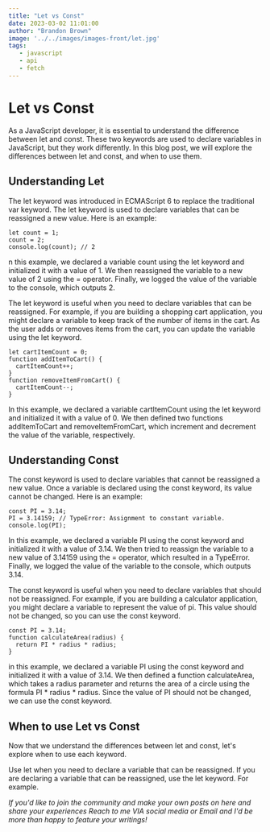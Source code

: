 ```yaml
---
title: "Let vs Const"
date: 2023-03-02 11:01:00
author: "Brandon Brown"
image: '../../images/images-front/let.jpg'
tags:
   - javascript
   - api
   - fetch
---
```


# Let vs Const

As a JavaScript developer, it is essential to understand the difference between let and const. These two keywords are used to declare variables in JavaScript, but they work differently. In this blog post, we will explore the differences between let and const, and when to use them.

## Understanding Let

The let keyword was introduced in ECMAScript 6 to replace the traditional var keyword. The let keyword is used to declare variables that can be reassigned a new value. Here is an example:

```
let count = 1;
count = 2;
console.log(count); // 2
```

n this example, we declared a variable count using the let keyword and initialized it with a value of 1. We then reassigned the variable to a new value of 2 using the = operator. Finally, we logged the value of the variable to the console, which outputs 2.

The let keyword is useful when you need to declare variables that can be reassigned. For example, if you are building a shopping cart application, you might declare a variable to keep track of the number of items in the cart. As the user adds or removes items from the cart, you can update the variable using the let keyword.

```
let cartItemCount = 0;
function addItemToCart() {
  cartItemCount++;
}
function removeItemFromCart() {
  cartItemCount--;
}
```
In this example, we declared a variable cartItemCount using the let keyword and initialized it with a value of 0. We then defined two functions addItemToCart and removeItemFromCart, which increment and decrement the value of the variable, respectively.

## Understanding Const

The const keyword is used to declare variables that cannot be reassigned a new value. Once a variable is declared using the const keyword, its value cannot be changed. Here is an example:

```
const PI = 3.14;
PI = 3.14159; // TypeError: Assignment to constant variable.
console.log(PI);
```
In this example, we declared a variable PI using the const keyword and initialized it with a value of 3.14. We then tried to reassign the variable to a new value of 3.14159 using the = operator, which resulted in a TypeError. Finally, we logged the value of the variable to the console, which outputs 3.14.

The const keyword is useful when you need to declare variables that should not be reassigned. For example, if you are building a calculator application, you might declare a variable to represent the value of pi. This value should not be changed, so you can use the const keyword.

```
const PI = 3.14;
function calculateArea(radius) {
  return PI * radius * radius;
}
```

in this example, we declared a variable PI using the const keyword and initialized it with a value of 3.14. We then defined a function calculateArea, which takes a radius parameter and returns the area of a circle using the formula PI * radius * radius. Since the value of PI should not be changed, we can use the const keyword.

## When to use Let vs Const

Now that we understand the differences between let and const, let's explore when to use each keyword.

Use let when you need to declare a variable that can be reassigned.
If you are declaring a variable that can be reassigned, use the let keyword. For example.

*If you'd like to join the community and make your own posts on here and share your experiences Reach to me VIA social media or Email and I'd be more than happy to feature your writings!* 

